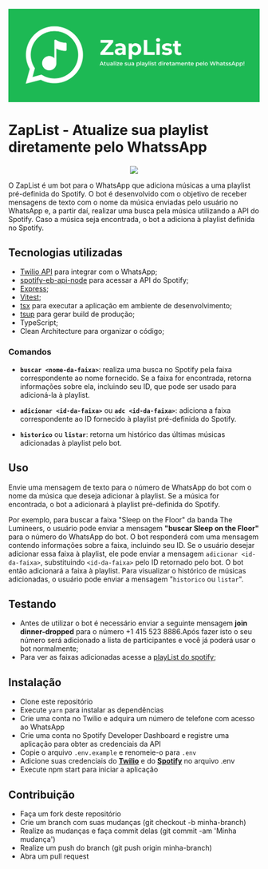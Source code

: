 <p align="center">
  <img align="center" src="docs/banner.png">
</p>

# ZapList - Atualize sua playlist diretamente pelo WhatssApp
<p align="center">
  <img align="center" src="docs/demo-video.gif">
</p>
O ZapList é um bot para o WhatsApp que adiciona músicas a uma playlist pré-definida do Spotify. O bot é desenvolvido com o objetivo de receber mensagens de texto com o nome da música enviadas pelo usuário no WhatsApp e, a partir daí, realizar uma busca pela música utilizando a API do Spotify. Caso a música seja encontrada, o bot a adiciona à playlist definida no Spotify.



## Tecnologias utilizadas
- [Twilio API](https://www.twilio.com/) para integrar com o WhatsApp;
- [spotify-eb-api-node](https://github.com/thelinmichael/spotify-web-api-node) para acessar a API do Spotify;
- [Express](https://expressjs.com/pt-br/);
- [Vitest](https://vitest.dev/);
- [tsx](https://github.com/esbuild-kit/tsx) para executar a aplicação em ambiente de desenvolvimento;
- [tsup](https://github.com/egoist/tsup) para gerar build de produção;
- TypeScript;
- Clean Architecture para organizar o código;

### Comandos

- **`buscar <nome-da-faixa>`**: realiza uma busca no Spotify pela faixa correspondente ao nome fornecido. Se a faixa for encontrada, retorna informações sobre ela, incluindo seu ID, que pode ser usado para adicioná-la à playlist.

- **`adicionar <id-da-faixa>`** ou **`adc <id-da-faixa>`**: adiciona a faixa correspondente ao ID fornecido à playlist pré-definida do Spotify.

- **`historico`** ou **`listar`**: retorna um histórico das últimas músicas adicionadas à playlist pelo bot.

## Uso
Envie uma mensagem de texto para o número de WhatsApp do bot com o nome da música que deseja adicionar à playlist. Se a música for encontrada, o bot a adicionará à playlist pré-definida do Spotify.


Por exemplo, para buscar a faixa "Sleep on the Floor" da banda The Lumineers, o usuário pode enviar a mensagem **"buscar Sleep on the Floor"** para o número do WhatsApp do bot. O bot responderá com uma mensagem contendo informações sobre a faixa, incluindo seu ID. Se o usuário desejar adicionar essa faixa à playlist, ele pode enviar a mensagem  `adicionar <id-da-faixa>`, substituindo `<id-da-faixa>` pelo ID retornado pelo bot. O bot então adicionará a faixa à playlist. Para visualizar o histórico de músicas adicionadas, o usuário pode enviar a mensagem "`historico` ou `listar`".

## Testando
- Antes de utilizar o bot é necessário enviar a seguinte mensagem **join dinner-dropped** para o número +1 415 523 8886.Após fazer isto o seu número será adicionado a lista de participantes e você já poderá usar o bot normalmente;
- Para ver as faixas adicionadas acesse a [playList do spotify](https://open.spotify.com/playlist/3ohcLrslFYtlWAqSqzsLoS?si=d440e71ff2504cf3);

## Instalação
- Clone este repositório
- Execute `yarn` para instalar as dependências
- Crie uma conta no Twilio e adquira um número de telefone com acesso ao WhatsApp
- Crie uma conta no Spotify Developer Dashboard e registre uma aplicação para obter as credenciais da API
- Copie o arquivo `.env.example` e renomeie-o para `.env`
- Adicione suas credenciais do [**Twilio**](https://www.twilio.com/) e do [**Spotify**](https://developer.spotify.com/) no arquivo .env
- Execute npm start para iniciar a aplicação


## Contribuição
- Faça um fork deste repositório
- Crie um branch com suas mudanças (git checkout -b minha-branch)
- Realize as mudanças e faça commit delas (git commit -am 'Minha mudança')
- Realize um push do branch (git push origin minha-branch)
- Abra um pull request
